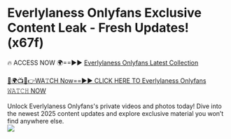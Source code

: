 # Everlylaness Onlyfans Exclusive Content Leak - Fresh Updates! (x67f)

🔥 ACCESS NOW 🌍==►► <a href="https://tinyurl.com/kvy9nzfs" rel="nofollow">Everlylaness Onlyfans Latest Collection</a>
<br><br>
[🔴🌍📺📱👉WA𝚃CH Now==►► CLICK HERE TO Everlylaness Onlyfans 𝚆𝙰𝚃𝙲𝙷 NOW](https://tinyurl.com/kvy9nzfs)
<br><br>
Unlock Everlylaness Onlyfans's private videos and photos today! Dive into the newest 2025 content updates and explore exclusive material you won’t find anywhere else.
<br>
<a href="https://tinyurl.com/kvy9nzfs" rel="nofollow" data-target="animated-image.originalLink"><img src="https://camo.githubusercontent.com/8a4f000d20f83aca3bf7ec5f350d767afa0574a8a352519fd8cfa583a6f93a33/68747470733a2f2f692e696d6775722e636f6d2f644a486b345a712e676966" data-canonical-src="https://i.imgur.com/dJHk4Zq.gif" style="max-width: 100%; display: inline-block;" data-target="animated-image.originalImage"></a>
<br>
